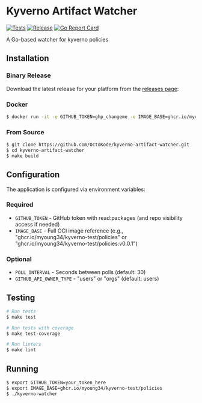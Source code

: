 Kyverno Artifact Watcher
========================

[![Tests](https://github.com/OctoKode/kyverno-artifact-watcher/actions/workflows/test.yml/badge.svg)](https://github.com/OctoKode/kyverno-artifact-watcher/actions/workflows/test.yml)
[![Release](https://github.com/OctoKode/kyverno-artifact-watcher/actions/workflows/release.yml/badge.svg)](https://github.com/OctoKode/kyverno-artifact-watcher/actions/workflows/release.yml)
[![Go Report Card](https://goreportcard.com/badge/github.com/OctoKode/kyverno-artifact-watcher)](https://goreportcard.com/report/github.com/OctoKode/kyverno-artifact-watcher)

A Go-based watcher for kyverno policies

## Installation

### Binary Release

Download the latest release for your platform from the [releases page](https://github.com/OctoKode/kyverno-artifact-watcher/releases):

### Docker

```bash
$ docker run -it -e GITHUB_TOKEN=ghp_changeme -e IMAGE_BASE=ghcr.io/myoung34/kyverno-test/policies ghcr.io/octokode/kyverno-artifact-watcher:latest
```

### From Source

```bash
$ git clone https://github.com/OctoKode/kyverno-artifact-watcher.git
$ cd kyverno-artifact-watcher
$ make build
```

## Configuration

The application is configured via environment variables:

### Required
- `GITHUB_TOKEN` - GitHub token with read:packages (and repo visibility access if needed)
- `IMAGE_BASE` - Full OCI image reference (e.g., "ghcr.io/myoung34/kyverno-test/policies" or "ghcr.io/myoung34/kyverno-test/policies:v0.0.1")

### Optional
- `POLL_INTERVAL` - Seconds between polls (default: 30)
- `GITHUB_API_OWNER_TYPE` - "users" or "orgs" (default: users)

## Testing

```bash
# Run tests
$ make test

# Run tests with coverage
$ make test-coverage

# Run linters
$ make lint
```

## Running

```bash
$ export GITHUB_TOKEN=your_token_here
$ export IMAGE_BASE=ghcr.io/myoung34/kyverno-test/policies
$ ./kyverno-watcher
```
